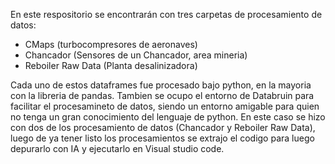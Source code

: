 En este respositorio se encontrarán con tres carpetas de procesamiento de datos:

- CMaps (turbocompresores de aeronaves)
- Chancador (Sensores de un Chancador, area mineria)
- Reboiler Raw Data (Planta desalinizadora)


Cada uno de estos dataframes fue procesado bajo python, en la mayoria con la libreria de pandas.
Tambien se ocupo el entorno de Databruin para facilitar el procesamineto de datos, siendo un entorno amigable para quien no tenga un gran conocimiento del lenguaje de python.
En este caso se hizo con dos de los procesamiento de datos (Chancador y Reboiler Raw Data), luego de ya tener listo los procesamientos se extrajo el codigo para luego depurarlo con IA y
ejecutarlo en Visual studio code.
